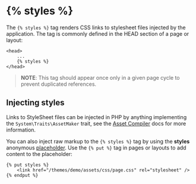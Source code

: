 # {% styles %}

The `{% styles %}` tag renders CSS links to stylesheet files injected by the application. The tag is commonly defined in the HEAD section of a page or layout:

```twig
<head>
    ...
    {% styles %}
</head>
```

> **NOTE**: This tag should appear once only in a given page cycle to prevent duplicated references.

## Injecting styles

Links to StyleSheet files can be injected in PHP by anything implementing the `System\Traits\AssetMaker` trait, see the [Asset Compiler](../../docs/services/asset-compilation#injecting-page-assets) docs for more information.

You can also inject raw markup to the `{% styles %}` tag by using the **styles** anonymous [placeholder](../../docs/cms/layouts#placeholders). Use the `{% put %}` tag in pages or layouts to add content to the placeholder:

```twig
{% put styles %}
    <link href="/themes/demo/assets/css/page.css" rel="stylesheet" />
{% endput %}
```
